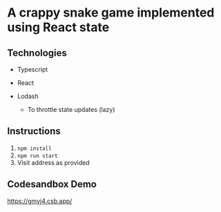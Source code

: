 # A crappy snake game implemented using React state 
## Technologies
* Typescript
* React
* Lodash
    
  * To throttle state updates (lazy)


## Instructions
1. `npm install`
1. `npm run start`
1. Visit address as provided

## Codesandbox Demo
https://gmvj4.csb.app/
